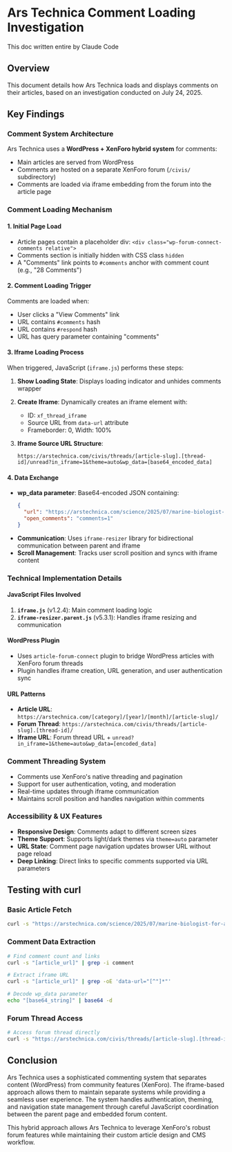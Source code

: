 # Ars Technica Comment Loading Investigation

This doc written entire by Claude Code

## Overview
This document details how Ars Technica loads and displays comments on their articles, based on an investigation conducted on July 24, 2025.

## Key Findings

### Comment System Architecture
Ars Technica uses a **WordPress + XenForo hybrid system** for comments:
- Main articles are served from WordPress
- Comments are hosted on a separate XenForo forum (`/civis/` subdirectory)
- Comments are loaded via iframe embedding from the forum into the article page

### Comment Loading Mechanism

#### 1. Initial Page Load
- Article pages contain a placeholder div: `<div class="wp-forum-connect-comments relative">`
- Comments section is initially hidden with CSS class `hidden`
- A "Comments" link points to `#comments` anchor with comment count (e.g., "28 Comments")

#### 2. Comment Loading Trigger
Comments are loaded when:
- User clicks a "View Comments" link
- URL contains `#comments` hash
- URL contains `#respond` hash
- URL has query parameter containing "comments"

#### 3. Iframe Loading Process
When triggered, JavaScript (`iframe.js`) performs these steps:

1. **Show Loading State**: Displays loading indicator and unhides comments wrapper
2. **Create Iframe**: Dynamically creates an iframe element with:
   - ID: `xf_thread_iframe`
   - Source URL from `data-url` attribute
   - Frameborder: 0, Width: 100%

3. **Iframe Source URL Structure**:
   ```
   https://arstechnica.com/civis/threads/[article-slug].[thread-id]/unread?in_iframe=1&theme=auto&wp_data=[base64_encoded_data]
   ```

#### 4. Data Exchange
- **wp_data parameter**: Base64-encoded JSON containing:
  ```json
  {
    "url": "https://arstechnica.com/science/2025/07/marine-biologist-for-a-day-ars-goes-shark-tagging/",
    "open_comments": "comments=1"
  }
  ```
- **Communication**: Uses `iframe-resizer` library for bidirectional communication between parent and iframe
- **Scroll Management**: Tracks user scroll position and syncs with iframe content

### Technical Implementation Details

#### JavaScript Files Involved
1. **`iframe.js`** (v1.2.4): Main comment loading logic
2. **`iframe-resizer.parent.js`** (v5.3.1): Handles iframe resizing and communication

#### WordPress Plugin
- Uses `article-forum-connect` plugin to bridge WordPress articles with XenForo forum threads
- Plugin handles iframe creation, URL generation, and user authentication sync

#### URL Patterns
- **Article URL**: `https://arstechnica.com/[category]/[year]/[month]/[article-slug]/`
- **Forum Thread**: `https://arstechnica.com/civis/threads/[article-slug].[thread-id]/`
- **Iframe URL**: Forum thread URL + `unread?in_iframe=1&theme=auto&wp_data=[encoded_data]`

### Comment Threading System
- Comments use XenForo's native threading and pagination
- Support for user authentication, voting, and moderation
- Real-time updates through iframe communication
- Maintains scroll position and handles navigation within comments

### Accessibility & UX Features
- **Responsive Design**: Comments adapt to different screen sizes
- **Theme Support**: Supports light/dark themes via `theme=auto` parameter  
- **URL State**: Comment page navigation updates browser URL without page reload
- **Deep Linking**: Direct links to specific comments supported via URL parameters

## Testing with curl

### Basic Article Fetch
```bash
curl -s "https://arstechnica.com/science/2025/07/marine-biologist-for-a-day-ars-goes-shark-tagging/"
```

### Comment Data Extraction
```bash
# Find comment count and links
curl -s "[article_url]" | grep -i comment

# Extract iframe URL
curl -s "[article_url]" | grep -oE 'data-url="[^"]*"'

# Decode wp_data parameter
echo "[base64_string]" | base64 -d
```

### Forum Thread Access
```bash
# Access forum thread directly
curl -s "https://arstechnica.com/civis/threads/[article-slug].[thread-id]/"
```

## Conclusion

Ars Technica uses a sophisticated commenting system that separates content (WordPress) from community features (XenForo). The iframe-based approach allows them to maintain separate systems while providing a seamless user experience. The system handles authentication, theming, and navigation state management through careful JavaScript coordination between the parent page and embedded forum content.

This hybrid approach allows Ars Technica to leverage XenForo's robust forum features while maintaining their custom article design and CMS workflow.
